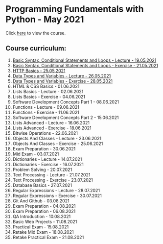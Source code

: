 # Programming Fundamentals with Python - May 2021

Click [here](https://softuni.bg/trainings/3368/python-fundamentals-may-2021/internal) to view the course.

## Course curriculum:
1. [Basic Syntax, Conditional Statements and Loops - Lecture - 19.05.2021](https://github.com/kzborisov/softuni/tree/main/Programming%20Fundamentals%20With%20Python%20(May%202021)/01.Basic%20Syntax%2C%20Conditional%20Statements%20and%20Loops)
2. [Basic Syntax, Conditional Statements and Loops - Exercise - 21.05.2021](https://github.com/kzborisov/softuni/tree/main/Programming%20Fundamentals%20With%20Python%20(May%202021)/02.EXERCISE:%20BASIC%20SYNTAX%2C%20CONDITIONAL%20STATEMENTS%20AND%20LOOPS)
3. [HTTP Basics - 25.05.2021](https://github.com/kzborisov/softuni/tree/main/Programming%20Fundamentals%20With%20Python%20(May%202021)/03.%20Http%20Basics)
4. [Data Types and Variables - Lecture - 26.05.2021](https://github.com/kzborisov/softuni/tree/main/Programming%20Fundamentals%20With%20Python%20(May%202021)/04.%20Data%20Types%20and%20Variables)
5. [Data Types and Variables - Exercise - 28.05.2021](https://github.com/kzborisov/softuni/tree/main/Programming%20Fundamentals%20With%20Python%20(May%202021)/05.%20Exercise:%20Data%20Types%20and%20Variables)
6. HTML & CSS Basics - 01.06.2021
7. Lists Basics - Lecture - 02.06.2021
8. Lists Basics - Exercise - 04.06.2021
9. Software Development Concepts Part 1 - 08.06.2021
10. Functions - Lecture - 09.06.2021
11. Functions - Exercise - 11.06.2021
12. Software Development Concepts Part 2 - 15.06.2021
13. Lists Advanced - Lecture - 16.06.2021
14. Lists Advanced - Exercise - 18.06.2021
15. Bitwise Operations - 22.06.2021
16. Objects And Classes - Lecture - 23.06.2021
17. Objects And Classes - Exercise - 25.06.2021
18. Exam Preparation - 30.06.2021
19. Mid Exam - 03.07.2021
20. Dictionaries  - Lecture - 14.07.2021
21. Dictionaries - Exercise - 16.07.2021
22. Problem Solving - 20.07.2021
23. Text Processing - Lecture - 21.07.2021
24. Text Processing - Exercise - 23.07.2021
25. Database Basics - 27.07.2021
26. Regular Expressions - Lecture - 28.07.2021
27. Regular Expressions - Exercise - 30.07.2021
28. Git And Github - 03.08.2021
29. Exam Preparation - 04.08.2021
30. Exam Preparation - 06.08.2021
31. QA Introduction - 10.08.2021
32. Basic Web Projects - 11.08.2021
33. Practical Exam - 15.08.2021
34. Retake Mid Exam - 18.08.2021
35. Retake Practical Exam - 21.08.2021